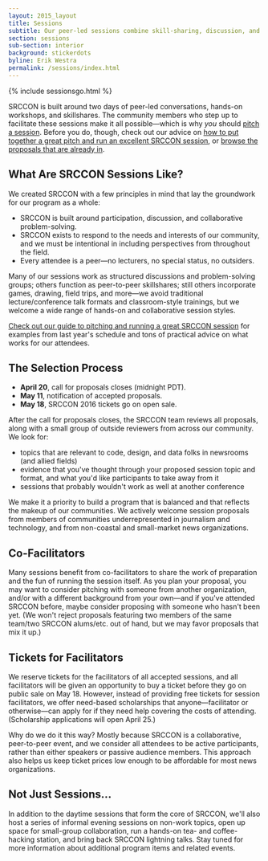 ```yaml
---
layout: 2015_layout
title: Sessions
subtitle: Our peer-led sessions combine skill-sharing, discussion, and collaboration. Proposals are open through April 20!
section: sessions
sub-section: interior
background: stickerdots
byline: Erik Westra
permalink: /sessions/index.html
---
```

{% include sessionsgo.html %}

SRCCON is built around two days of peer-led conversations, hands-on workshops, and skillshares. The community members who step up to facilitate these sessions make it all possible—which is why *you* should [pitch a session](/sessions/pitch). Before you do, though, check out our advice on [how to put together a great pitch and run an excellent SRCCON session](/sessions/great_session), or [browse the proposals that are already in](/sessions/proposals).

## What Are SRCCON Sessions Like?

We created SRCCON with a few principles in mind that lay the groundwork for our program as a whole:

* SRCCON is built around participation, discussion, and collaborative problem-solving.
* SRCCON exists to respond to the needs and interests of our community, and we must be intentional in including perspectives from throughout the field.
* Every attendee is a peer—no lecturers, no special status, no outsiders.

Many of our sessions work as structured discussions and problem-solving groups; others function as peer-to-peer skillshares; still others incorporate games, drawing, field trips, and more—we avoid traditional lecture/conference talk formats and classroom-style trainings, but we welcome a wide range of hands-on and collaborative session styles. 

[Check out our guide to pitching and running a great SRCCON session](/sessions/great_session) for examples from last year's schedule and tons of practical advice on what works for our attendees.

## The Selection Process

* **April 20**, call for proposals closes (midnight PDT).
* **May 11**, notification of accepted proposals.
* **May 18**, SRCCON 2016 tickets go on open sale.

 After the call for proposals closes, the SRCCON team reviews all proposals, along with a small group of outside reviewers from across our community. We look for:

  * topics that are relevant to code, design, and data folks in newsrooms (and allied fields)
  * evidence that you've thought through your proposed session topic and format, and what you'd like participants to take away from it 
  * sessions that probably wouldn't work as well at another conference

 We make it a priority to build a program that is balanced and that reflects the makeup of our communities. We actively welcome session proposals from members of communities underrepresented in journalism and technology, and from non-coastal and small-market news organizations. 
 
## Co-Facilitators
 
 Many sessions benefit from co-facilitators to share the work of preparation and the fun of running the session itself. As you plan your proposal, you may want to consider pitching with someone from another organization, and/or with a different background from your own—and if you've attended SRCCON before, maybe consider proposing with someone who hasn't been yet. (We won't reject proposals featuring two members of the same team/two SRCCON alums/etc. out of hand, but we may favor proposals that mix it up.)

## Tickets for Facilitators

We reserve tickets for the facilitators of all accepted sessions, and all facilitators will be given an opportunity to buy a ticket before they go on public sale on May 18. However, instead of providing free tickets for session facilitators, we offer need-based scholarships that anyone—facilitator or otherwise—can apply for if they need help covering the costs of attending. (Scholarship applications will open April 25.) 

Why do we do it this way? Mostly because SRCCON is a collaborative, peer-to-peer event, and we consider all attendees to be active participants, rather than either speakers or passive audience members.  This approach also helps us keep ticket prices low enough to be affordable for most news organizations.

## Not Just Sessions…

In addition to the daytime sessions that form the core of SRCCON, we'll also host a series of informal evening sessions on non-work topics, open up space for small-group collaboration, run a hands-on tea- and coffee-hacking station, and bring back SRCCON lightning talks. Stay tuned for more information about additional program items and related events.
